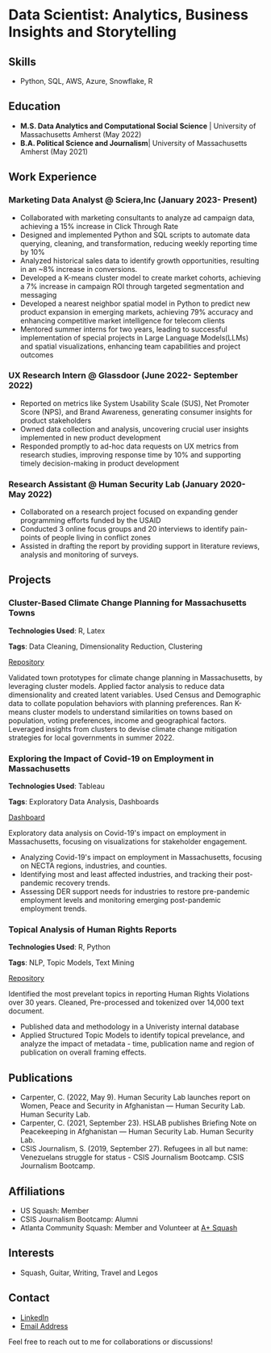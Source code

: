 
# Data Scientist: Analytics, Business Insights and Storytelling

## Skills
- Python, SQL, AWS, Azure, Snowflake, R



## Education
- **M.S. Data Analytics and Computational Social Science** |
  University of Massachusetts Amherst (May 2022)
- **B.A. Political Science and Journalism**|
  University of Massachusetts Amherst (May 2021)


## Work Experience

### Marketing Data Analyst @ Sciera,Inc (January 2023- Present)
- Collaborated with marketing consultants to analyze ad campaign data, achieving a 15% increase in Click Through Rate
- Designed and implemented Python and SQL scripts to automate data querying, cleaning, and transformation, reducing weekly reporting time by 10%
- Analyzed historical sales data to identify growth opportunities, resulting in an ~8% increase in conversions.
- Developed a K-means cluster model to create market cohorts, achieving a 7% increase in campaign ROI through targeted segmentation and messaging
- Developed a nearest neighbor spatial model in Python to predict new product expansion in emerging markets, achieving 79% accuracy and enhancing competitive market intelligence for telecom clients
- Mentored summer interns for two years, leading to successful implementation of special projects in Large Language Models(LLMs) and spatial visualizations, enhancing team capabilities and project outcomes
  
### UX Research Intern @ Glassdoor (June 2022- September 2022)
- Reported on metrics like System Usability Scale (SUS), Net Promoter Score (NPS), and Brand Awareness, generating consumer insights for product stakeholders
- Owned data collection and analysis, uncovering crucial user insights implemented in new product development
- Responded promptly to ad-hoc data requests on UX metrics from research studies, improving response time by 10% and supporting timely decision-making in product development
  
### Research Assistant @ Human Security Lab (January 2020- May 2022)
- Collaborated on a research project focused on expanding gender programming efforts funded by the USAID
- Conducted 3 online focus groups and 20 interviews to identify pain-points of people living in conflict zones
- Assisted in drafting the report by providing support in literature reviews, analysis and monitoring of surveys.


## Projects
### Cluster-Based Climate Change Planning for Massachusetts Towns

**Technologies Used**: R, Latex

**Tags**: Data Cleaning, Dimensionality Reduction, Clustering

[Repository](https://github.com/Isha-Mahajan12/copemunicipal)

Validated town prototypes for climate change planning in Massachusetts, by leveraging cluster models. Applied factor analysis to reduce data dimensionality and created latent variables. Used Census and Demographic data to collate population behaviors with planning preferences. Ran K-means cluster models to understand similarities on towns based on population, voting preferences, income and geographical factors. Leveraged insights from clusters to devise climate change mitigation strategies for local governments in summer 2022. 


### Exploring the Impact of Covid-19 on Employment in Massachusetts

**Technologies Used**: Tableau

**Tags**: Exploratory Data Analysis, Dashboards 

[Dashboard](https://public.tableau.com/app/profile/isha.mahajan/viz/DashboardFinal_16632644722990/NECTARegionalIndustryImpact)

Exploratory data analysis on Covid-19's impact on employment in Massachusetts, focusing on visualizations for stakeholder engagement. 

- Analyzing Covid-19's impact on employment in Massachusetts, focusing on NECTA regions, industries, and counties.
- Identifying most and least affected industries, and tracking their post-pandemic recovery trends.
- Assessing DER support needs for industries to restore pre-pandemic employment levels and monitoring emerging post-pandemic employment trends.

### Topical Analysis of Human Rights Reports

**Technologies Used**: R, Python

**Tags**: NLP, Topic Models, Text Mining

[Repository](https://github.com/Isha-Mahajan12/stm_human_rights)

Identified the most prevelant topics in reporting Human Rights Violations over 30 years. Cleaned, Pre-processed and tokenized over 14,000 text document. 
- Published data and methodology in a Univeristy internal database
- Applied Structured Topic Models to identify topical prevelance, and analyze the impact of metadata - time, publication name and region of publication on overall framing effects. 


## Publications
- Carpenter, C. (2022, May 9). Human Security Lab launches report on Women, Peace and Security in Afghanistan — Human Security Lab. Human Security Lab. 
- Carpenter, C. (2021, September 23). HSLAB publishes Briefing Note on Peacekeeping in Afghanistan — Human Security Lab. Human Security Lab. 
- CSIS Journalism, S. (2019, September 27). Refugees in all but name: Venezuelans struggle for status - CSIS Journalism Bootcamp. CSIS Journalism Bootcamp.


## Affiliations
- US Squash: Member
- CSIS Journalism Bootcamp: Alumni
- Atlanta Community Squash: Member and Volunteer at [A+ Squash](https://www.aplussquash.org/)

## Interests
- Squash, Guitar, Writing, Travel and Legos

## Contact
- [LinkedIn](https://www.linkedin.com/in/ishaakshitamahajan/)
- [Email Address](mailto:i.mahajan439@gmail.edu)

Feel free to reach out to me for collaborations or discussions!
